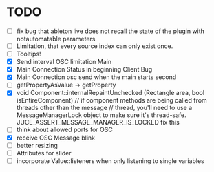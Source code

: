 # TODO

- [ ] fix bug that ableton live does not recall the state of the plugin with notautomatable parameters
- [ ] Limitation, that every source index can only exist once.
- [ ] Tooltips!
- [x] Send interval OSC limitation Main
- [x] Main Connection Status in beginning Client Bug
- [x] Main Connection osc send when the main starts second
- [ ] getPropertyAsValue -> getProperty
- [x] void Component::internalRepaintUnchecked (Rectangle<int> area, bool isEntireComponent)
    // if component methods are being called from threads other than the message
    // thread, you'll need to use a MessageManagerLock object to make sure it's thread-safe.
    JUCE_ASSERT_MESSAGE_MANAGER_IS_LOCKED
    fix this
- [ ] think about allowed ports for OSC
- [x] receive OSC Message blink
- [ ] better resizing
- [ ] Attributes for slider
- [ ] incorporate Value::listeners when only listening to single variables